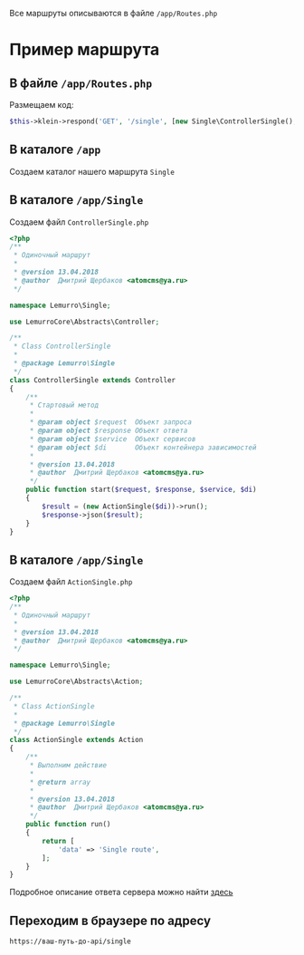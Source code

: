 Все маршруты описываются в файле `/app/Routes.php`

# Пример маршрута
## В файле `/app/Routes.php`
Размещаем код:
```php
$this->klein->respond('GET', '/single', [new Single\ControllerSingle(), 'start']);
```
## В каталоге `/app`
Создаем каталог нашего маршрута `Single`

## В каталоге `/app/Single`
Создаем файл `ControllerSingle.php`
```php
<?php
/**
 * Одиночный маршрут
 *
 * @version 13.04.2018
 * @author  Дмитрий Щербаков <atomcms@ya.ru>
 */

namespace Lemurro\Single;

use LemurroCore\Abstracts\Controller;

/**
 * Class ControllerSingle
 *
 * @package Lemurro\Single
 */
class ControllerSingle extends Controller
{
    /**
     * Стартовый метод
     *
     * @param object $request  Объект запроса
     * @param object $response Объект ответа
     * @param object $service  Объект сервисов
     * @param object $di       Объект контейнера зависимостей
     *
     * @version 13.04.2018
     * @author  Дмитрий Щербаков <atomcms@ya.ru>
     */
    public function start($request, $response, $service, $di)
    {
        $result = (new ActionSingle($di))->run();
        $response->json($result);
    }
}

```

## В каталоге `/app/Single`
Создаем файл `ActionSingle.php`
```php
<?php
/**
 * Одиночный маршрут
 *
 * @version 13.04.2018
 * @author  Дмитрий Щербаков <atomcms@ya.ru>
 */

namespace Lemurro\Single;

use LemurroCore\Abstracts\Action;

/**
 * Class ActionSingle
 *
 * @package Lemurro\Single
 */
class ActionSingle extends Action
{
    /**
     * Выполним действие
     *
     * @return array
     *
     * @version 13.04.2018
     * @author  Дмитрий Щербаков <atomcms@ya.ru>
     */
    public function run()
    {
        return [
            'data' => 'Single route',
        ];
    }
}

```
Подробное описание ответа сервера можно найти [здесь](20_API-Сервер_(Server)/20_Использование/20_Ответ_сервера.md)

## Переходим в браузере по адресу
`https://ваш-путь-до-api/single`